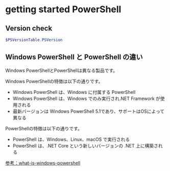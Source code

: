 # getting started PowerShell

## Version check

```powershell
$PSVersionTable.PSVersion
```

## Windows PowerShell と PowerShell の違い

Windows PowerShellとPowerShellは異なる製品です。

Windows PowerShellの特徴は以下の通りです。

- Windows PowerShell は、Windows に付属する PowerShell
- Windows PowerShell は、Windows でのみ実行され.NET Framework が使用される
- 最新バージョンは Windows PowerShell 5.1であり、サポートはOSによって異なる

PowerShellの特徴は以下の通りです。

- PowerShell は、Windows、Linux、macOS で実行される
- PowerShell は、.NET Core という新しいバージョンの .NET 上に構築される

[参考：what-is-windows-powershell](https://learn.microsoft.com/ja-jp/powershell/scripting/what-is-windows-powershell?view=powershell-7.5)
